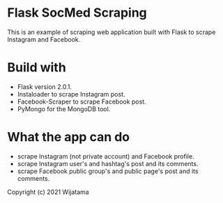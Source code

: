 # Flask SocMed Scraping

This is an example of scraping web application built with Flask to scrape Instagram and Facebook.

# Build with
- Flask version 2.0.1.
- Instaloader to scrape Instagram post.
- Facebook-Scraper to scrape Facebook post.
- PyMongo for the MongoDB tool.

# What the app can do
- scrape Instagram (not private account) and Facebook profile.
- scrape Instagram user's and hashtag's post and its comments.
- scrape Facebook public group's and public page's post and its comments.

Copyright (c) 2021 Wijatama
